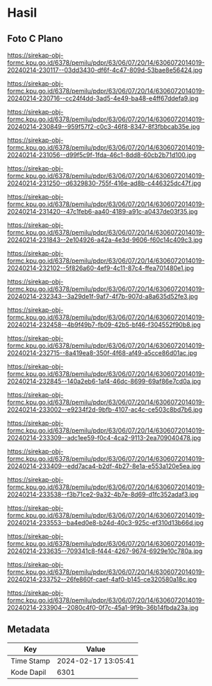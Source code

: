 # Hasil

## Foto C Plano

https://sirekap-obj-formc.kpu.go.id/6378/pemilu/pdpr/63/06/07/20/14/6306072014019-20240214-230117--03dd3430-df6f-4c47-809d-53bae8e56424.jpg

https://sirekap-obj-formc.kpu.go.id/6378/pemilu/pdpr/63/06/07/20/14/6306072014019-20240214-230716--cc24f4dd-3ad5-4e49-ba48-e4ff67ddefa9.jpg

https://sirekap-obj-formc.kpu.go.id/6378/pemilu/pdpr/63/06/07/20/14/6306072014019-20240214-230849--959f57f2-c0c3-46f8-8347-8f3fbbcab35e.jpg

https://sirekap-obj-formc.kpu.go.id/6378/pemilu/pdpr/63/06/07/20/14/6306072014019-20240214-231056--d99f5c9f-1fda-46c1-8dd8-60cb2b71d100.jpg

https://sirekap-obj-formc.kpu.go.id/6378/pemilu/pdpr/63/06/07/20/14/6306072014019-20240214-231250--d6329830-755f-416e-ad8b-c446325dc47f.jpg

https://sirekap-obj-formc.kpu.go.id/6378/pemilu/pdpr/63/06/07/20/14/6306072014019-20240214-231420--47c1feb6-aa40-4189-a91c-a0437de03f35.jpg

https://sirekap-obj-formc.kpu.go.id/6378/pemilu/pdpr/63/06/07/20/14/6306072014019-20240214-231843--2e104926-a42a-4e3d-9606-f60c14c409c3.jpg

https://sirekap-obj-formc.kpu.go.id/6378/pemilu/pdpr/63/06/07/20/14/6306072014019-20240214-232102--5f826a60-4ef9-4c11-87c4-ffea701480e1.jpg

https://sirekap-obj-formc.kpu.go.id/6378/pemilu/pdpr/63/06/07/20/14/6306072014019-20240214-232343--3a29de1f-9af7-4f7b-907d-a8a635d52fe3.jpg

https://sirekap-obj-formc.kpu.go.id/6378/pemilu/pdpr/63/06/07/20/14/6306072014019-20240214-232458--4b9f49b7-fb09-42b5-bf46-f304552f90b8.jpg

https://sirekap-obj-formc.kpu.go.id/6378/pemilu/pdpr/63/06/07/20/14/6306072014019-20240214-232715--8a419ea8-350f-4f68-af49-a5cce86d01ac.jpg

https://sirekap-obj-formc.kpu.go.id/6378/pemilu/pdpr/63/06/07/20/14/6306072014019-20240214-232845--140a2eb6-1af4-46dc-8699-69af86e7cd0a.jpg

https://sirekap-obj-formc.kpu.go.id/6378/pemilu/pdpr/63/06/07/20/14/6306072014019-20240214-233002--e9234f2d-9bfb-4107-ac4c-ce503c8bd7b6.jpg

https://sirekap-obj-formc.kpu.go.id/6378/pemilu/pdpr/63/06/07/20/14/6306072014019-20240214-233309--adc1ee59-f0c4-4ca2-9113-2ea709040478.jpg

https://sirekap-obj-formc.kpu.go.id/6378/pemilu/pdpr/63/06/07/20/14/6306072014019-20240214-233409--edd7aca4-b2df-4b27-8e1a-e553a120e5ea.jpg

https://sirekap-obj-formc.kpu.go.id/6378/pemilu/pdpr/63/06/07/20/14/6306072014019-20240214-233538--f3b71ce2-9a32-4b7e-8d69-d1fc352adaf3.jpg

https://sirekap-obj-formc.kpu.go.id/6378/pemilu/pdpr/63/06/07/20/14/6306072014019-20240214-233553--ba4ed0e8-b24d-40c3-925c-ef310d13b66d.jpg

https://sirekap-obj-formc.kpu.go.id/6378/pemilu/pdpr/63/06/07/20/14/6306072014019-20240214-233635--709341c8-f444-4267-9674-6929e10c780a.jpg

https://sirekap-obj-formc.kpu.go.id/6378/pemilu/pdpr/63/06/07/20/14/6306072014019-20240214-233752--26fe860f-caef-4af0-b145-ce320580a18c.jpg

https://sirekap-obj-formc.kpu.go.id/6378/pemilu/pdpr/63/06/07/20/14/6306072014019-20240214-233904--2080c4f0-0f7c-45a1-9f9b-36b14fbda23a.jpg


## Metadata

| Key        | Value               |
| ---------- | ------------------- |
| Time Stamp | 2024-02-17 13:05:41 |
| Kode Dapil | 6301                |



